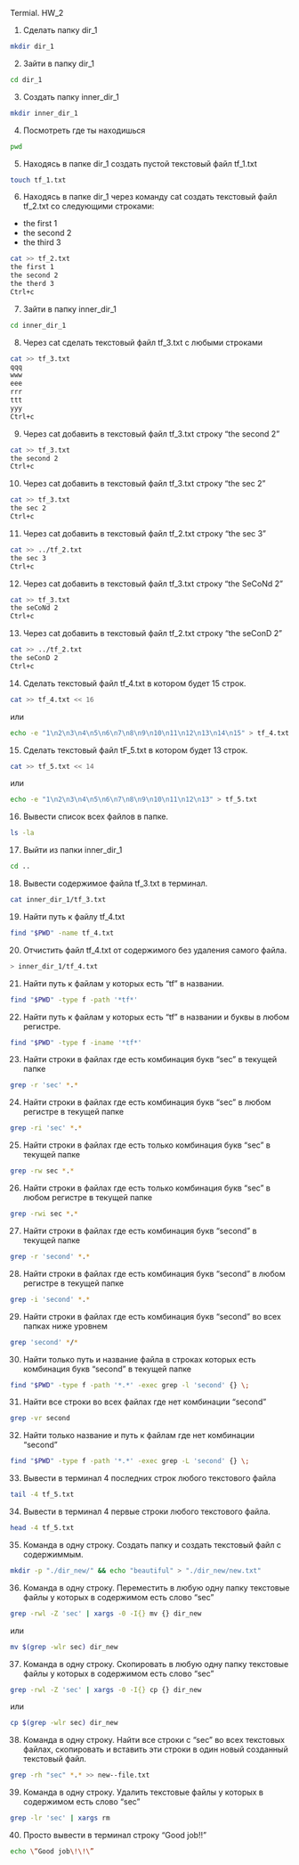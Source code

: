 ﻿Termial. HW_2
1. Сделать папку dir_1
```bash
mkdir dir_1
```
2. Зайти в папку dir_1
```bash
cd dir_1
```
3. Создать папку inner_dir_1
```bash
mkdir inner_dir_1
```
4. Посмотреть где ты находишься
```bash
pwd
```
5. Находясь в папке dir_1 создать пустой текстовый файл tf_1.txt
```bash
touch tf_1.txt
```
6. Находясь в папке dir_1 через команду cat создать текстовый файл tf_2.txt со следующими строками:
- the first 1
- the second 2
- the third 3
```bash
cat >> tf_2.txt
the first 1
the second 2
the therd 3
Ctrl+c
```
7. Зайти в папку inner_dir_1
```bash
cd inner_dir_1
```
8. Через cat сделать текстовый файл tf_3.txt  c любыми строками
```bash
cat >> tf_3.txt
qqq
www
eee
rrr
ttt
yyy
Ctrl+c
```
9. Через cat добавить в текстовый файл tf_3.txt строку “the second 2”
```bash
cat >> tf_3.txt
the second 2
Ctrl+c
```
10. Через cat добавить в текстовый файл tf_3.txt строку “the sec 2”
```bash
cat >> tf_3.txt
the sec 2
Ctrl+c
```
11. Через cat добавить в текстовый файл tf_2.txt строку “the sec 3”
```bash
cat >> ../tf_2.txt
the sec 3
Ctrl+c
```
12. Через cat добавить в текстовый файл tf_3.txt строку “the SeCoNd 2”
```bash
cat >> tf_3.txt
the seCoNd 2
Ctrl+c
```
13. Через cat добавить в текстовый файл tf_2.txt строку “the seConD 2”
```bash
cat >> ../tf_2.txt
the seConD 2
Ctrl+c
```
14. Сделать текстовый файл tf_4.txt в котором будет 15 строк.
```bash
cat >> tf_4.txt << 16
```
или
```bash
echo -e "1\n2\n3\n4\n5\n6\n7\n8\n9\n10\n11\n12\n13\n14\n15" > tf_4.txt
```
15. Сделать текстовый файл tF_5.txt в котором будет 13 строк.
```bash
cat >> tf_5.txt << 14
```
или
```bash
echo -e "1\n2\n3\n4\n5\n6\n7\n8\n9\n10\n11\n12\n13" > tf_5.txt
```
16. Вывести список всех файлов в папке.
```bash
ls -la
```
17. Выйти из папки inner_dir_1
```bash
cd ..
```
18. Вывести содержимое файла tf_3.txt в терминал.
```bash
cat inner_dir_1/tf_3.txt
```
19. Найти путь к файлу tf_4.txt
```bash
find "$PWD" -name tf_4.txt
```
20. Отчистить файл tf_4.txt от содержимого без удаления самого файла.
```bash
> inner_dir_1/tf_4.txt
```
21. Найти путь к файлам у которых есть  “tf” в названии.
```bash
find "$PWD" -type f -path '*tf*'
```
22. Найти путь к файлам у которых есть  “tf” в названии и буквы в любом регистре.
```bash
find "$PWD" -type f -iname '*tf*'
```
23. Найти строки в файлах где есть комбинация букв “sec” в текущей папке
```bash
grep -r 'sec' *.*
```
24. Найти строки в файлах где есть комбинация букв “sec” в любом регистре в текущей папке
```bash
grep -ri 'sec' *.*
```
25. Найти строки в файлах где есть только комбинация букв “sec” в текущей папке
```bash
grep -rw sec *.*
```
26. Найти строки в файлах где есть только комбинация букв “sec” в любом регистре в текущей папке
```bash
grep -rwi sec *.*
```
27. Найти строки в файлах где есть комбинация букв “second” в текущей папке
```bash
grep -r 'second' *.*
```
28. Найти строки в файлах где есть комбинация букв “second” в любом регистре в текущей папке
```bash
grep -i 'second' *.*
```
29. Найти строки в файлах где есть комбинация букв “second” во всех папках ниже уровнем
```bash
grep 'second' */*
```
30. Найти только путь и название файла в строках которых есть комбинация букв “second” в текущей папке
```bash
find "$PWD" -type f -path '*.*' -exec grep -l 'second' {} \;
```
31. Найти все строки во всех файлах где нет комбинации “second”
```bash
grep -vr second
```
32. Найти только название и путь к файлам где нет комбинации “second”
```bash
find "$PWD" -type f -path '*.*' -exec grep -L 'second' {} \;
```
33. Вывести в терминал 4 последних строк любого текстового файла
```bash
tail -4 tf_5.txt
```
34. Вывести в терминал 4 первые строки любого текстового файла.
```bash
head -4 tf_5.txt
```
35. Команда в одну строку. Создать папку и создать текстовый файл с содержиммым.
```bash
mkdir -p "./dir_new/" && echo "beautiful" > "./dir_new/new.txt"
```
36. Команда в одну строку. Переместить в любую одну папку текстовые файлы у которых в содержимом есть слово “sec”
```bash
grep -rwl -Z 'sec' | xargs -0 -I{} mv {} dir_new
```
или 
```bash
mv $(grep -wlr sec) dir_new
```
37. Команда в одну строку. Скопировать в любую одну папку текстовые файлы у которых в содержимом есть слово “sec”
```bash
grep -rwl -Z 'sec' | xargs -0 -I{} cp {} dir_new
```
или 
```bash
cp $(grep -wlr sec) dir_new
```
38. Команда в одну строку. Найти все строки c “sec” во всех текстовых файлах, скопировать и вставить эти строки в один новый созданный текстовый файл.
```bash
grep -rh "sec" *.* >> new--file.txt
```
39. Команда в одну строку. Удалить текстовые файлы у которых в содержимом есть слово “sec”
```bash
grep -lr 'sec' | xargs rm
```
40. Просто вывести в терминал строку “Good job!!”
```bash
echo \“Good job\!\!\”
```
